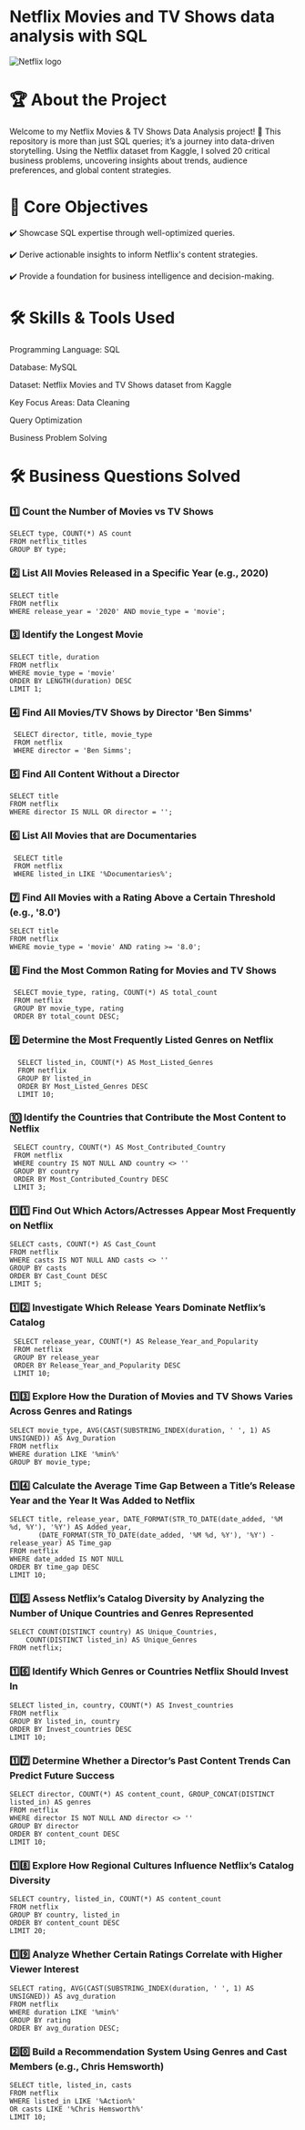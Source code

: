 #     Netflix Movies and TV Shows data analysis with SQL


![Netflix logo](https://github.com/user-attachments/assets/85f586f0-4b94-4ea4-835e-928edad07b1a)

# 🏆 About the Project

Welcome to my Netflix Movies & TV Shows Data Analysis project! 🚀
This repository is more than just SQL queries; it’s a journey into data-driven storytelling. Using the Netflix dataset from Kaggle, I solved 20 critical business problems, uncovering insights about trends, audience preferences, and global content strategies.

# 🎯 Core Objectives

✔️ Showcase SQL expertise through well-optimized queries. 

✔️ Derive actionable insights to inform Netflix's content strategies.

✔️ Provide a foundation for business intelligence and decision-making.

# 🛠️ Skills & Tools Used

Programming Language: SQL

Database: MySQL 

Dataset: Netflix Movies and TV Shows dataset from Kaggle

Key Focus Areas:
Data Cleaning 
            
Query Optimization
            
Business Problem Solving

# 🛠️ Business Questions Solved

### 1️⃣ Count the Number of Movies vs TV Shows  
    SELECT type, COUNT(*) AS count  
    FROM netflix_titles  
    GROUP BY type;

### 2️⃣ List All Movies Released in a Specific Year (e.g., 2020)  
    SELECT title 
    FROM netflix 
    WHERE release_year = '2020' AND movie_type = 'movie';
    
### 3️⃣ Identify the Longest Movie
    SELECT title, duration 
    FROM netflix  
    WHERE movie_type = 'movie' 
    ORDER BY LENGTH(duration) DESC
    LIMIT 1;

### 4️⃣ Find All Movies/TV Shows by Director 'Ben Simms'
     SELECT director, title, movie_type
     FROM netflix  
     WHERE director = 'Ben Simms'; 

### 5️⃣ Find All Content Without a Director  
    SELECT title
    FROM netflix
    WHERE director IS NULL OR director = '';

### 6️⃣ List All Movies that are Documentaries  
     SELECT title 
     FROM netflix
     WHERE listed_in LIKE '%Documentaries%';

### 7️⃣ Find All Movies with a Rating Above a Certain Threshold (e.g., '8.0') 
    SELECT title 
    FROM netflix  
    WHERE movie_type = 'movie' AND rating >= '8.0';

### 8️⃣ Find the Most Common Rating for Movies and TV Shows 
     SELECT movie_type, rating, COUNT(*) AS total_count
     FROM netflix
     GROUP BY movie_type, rating
     ORDER BY total_count DESC;

### 9️⃣ Determine the Most Frequently Listed Genres on Netflix  
      SELECT listed_in, COUNT(*) AS Most_Listed_Genres   
      FROM netflix
      GROUP BY listed_in
      ORDER BY Most_Listed_Genres DESC
      LIMIT 10;

### 🔟 Identify the Countries that Contribute the Most Content to Netflix 
     SELECT country, COUNT(*) AS Most_Contributed_Country
     FROM netflix
     WHERE country IS NOT NULL AND country <> ''
     GROUP BY country
     ORDER BY Most_Contributed_Country DESC
     LIMIT 3;

### 1️⃣1️⃣ Find Out Which Actors/Actresses Appear Most Frequently on Netflix 
    SELECT casts, COUNT(*) AS Cast_Count
    FROM netflix
    WHERE casts IS NOT NULL AND casts <> ''
    GROUP BY casts
    ORDER BY Cast_Count DESC
    LIMIT 5;

### 1️⃣2️⃣ Investigate Which Release Years Dominate Netflix’s Catalog  
     SELECT release_year, COUNT(*) AS Release_Year_and_Popularity
     FROM netflix
     GROUP BY release_year
     ORDER BY Release_Year_and_Popularity DESC
     LIMIT 10;

### 1️⃣3️⃣ Explore How the Duration of Movies and TV Shows Varies Across Genres and Ratings  
    SELECT movie_type, AVG(CAST(SUBSTRING_INDEX(duration, ' ', 1) AS UNSIGNED)) AS Avg_Duration 
    FROM netflix 
    WHERE duration LIKE '%min%' 
    GROUP BY movie_type;

### 1️⃣4️⃣ Calculate the Average Time Gap Between a Title’s Release Year and the Year It Was Added to Netflix  
    SELECT title, release_year, DATE_FORMAT(STR_TO_DATE(date_added, '%M %d, %Y'), '%Y') AS Added_year, 
           (DATE_FORMAT(STR_TO_DATE(date_added, '%M %d, %Y'), '%Y') - release_year) AS Time_gap 
    FROM netflix 
    WHERE date_added IS NOT NULL 
    ORDER BY time_gap DESC 
    LIMIT 10;

### 1️⃣5️⃣ Assess Netflix’s Catalog Diversity by Analyzing the Number of Unique Countries and Genres Represented  
    SELECT COUNT(DISTINCT country) AS Unique_Countries,
        COUNT(DISTINCT listed_in) AS Unique_Genres 
    FROM netflix;

### 1️⃣6️⃣ Identify Which Genres or Countries Netflix Should Invest In  
    SELECT listed_in, country, COUNT(*) AS Invest_countries
    FROM netflix
    GROUP BY listed_in, country
    ORDER BY Invest_countries DESC
    LIMIT 10;

### 1️⃣7️⃣ Determine Whether a Director’s Past Content Trends Can Predict Future Success  
    SELECT director, COUNT(*) AS content_count, GROUP_CONCAT(DISTINCT listed_in) AS genres 
    FROM netflix 
    WHERE director IS NOT NULL AND director <> ''
    GROUP BY director 
    ORDER BY content_count DESC 
    LIMIT 10; 

### 1️⃣8️⃣ Explore How Regional Cultures Influence Netflix’s Catalog Diversity  
    SELECT country, listed_in, COUNT(*) AS content_count 
    FROM netflix 
    GROUP BY country, listed_in 
    ORDER BY content_count DESC 
    LIMIT 20;

### 1️⃣9️⃣ Analyze Whether Certain Ratings Correlate with Higher Viewer Interest 
    SELECT rating, AVG(CAST(SUBSTRING_INDEX(duration, ' ', 1) AS UNSIGNED)) AS avg_duration 
    FROM netflix 
    WHERE duration LIKE '%min%' 
    GROUP BY rating 
    ORDER BY avg_duration DESC;

### 2️⃣0️⃣ Build a Recommendation System Using Genres and Cast Members (e.g., Chris Hemsworth)  
    SELECT title, listed_in, casts 
    FROM netflix 
    WHERE listed_in LIKE '%Action%' 
    OR casts LIKE '%Chris Hemsworth%' 
    LIMIT 10;   

